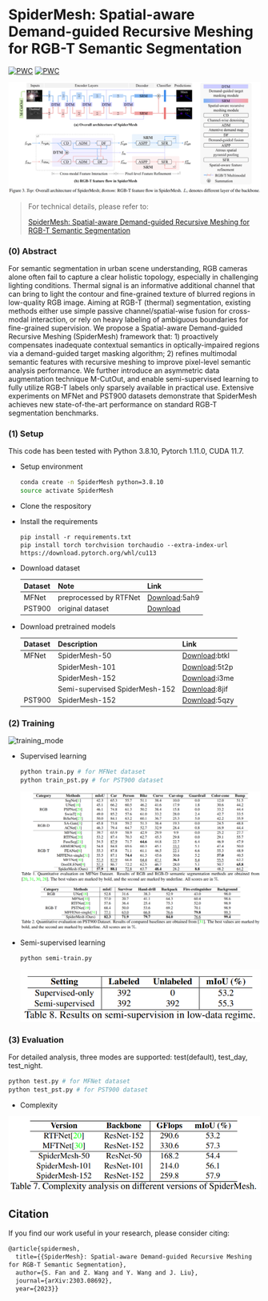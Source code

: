 # SpiderMesh: Spatial-aware Demand-guided Recursive Meshing for RGB-T Semantic Segmentation

[![PWC](https://img.shields.io/endpoint.svg?url=https://paperswithcode.com/badge/spidermesh-spatial-aware-demand-guided/thermal-image-segmentation-on-mfn-dataset)](https://paperswithcode.com/sota/thermal-image-segmentation-on-mfn-dataset?p=spidermesh-spatial-aware-demand-guided)
[![PWC](https://img.shields.io/endpoint.svg?url=https://paperswithcode.com/badge/spidermesh-spatial-aware-demand-guided/thermal-image-segmentation-on-pst900)](https://paperswithcode.com/sota/thermal-image-segmentation-on-pst900?p=spidermesh-spatial-aware-demand-guided)

![architecture](./img/SpiderMesh.png)

> For technical details, please refer to:
>
> [SpiderMesh: Spatial-aware Demand-guided Recursive Meshing for RGB-T Semantic Segmentation](https://arxiv.org/abs/2303.08692)

### (0) Abstract

For semantic segmentation in urban scene understanding, RGB cameras alone often fail to capture a clear holistic topology, especially in challenging lighting conditions. Thermal signal is an informative additional channel that can bring to light the contour and fine-grained texture of blurred regions in low-quality RGB image. Aiming at RGB-T (thermal) segmentation, existing methods either use simple passive channel/spatial-wise fusion for cross-modal interaction, or rely on heavy labeling of ambiguous boundaries for fine-grained supervision. We propose a Spatial-aware Demand-guided Recursive Meshing (SpiderMesh) framework that: 1) proactively compensates inadequate contextual semantics in optically-impaired regions via a demand-guided target masking algorithm; 2) refines multimodal semantic features with recursive meshing to improve pixel-level semantic analysis performance. We further introduce an asymmetric data augmentation technique M-CutOut, and enable semi-supervised learning to fully utilize RGB-T labels only sparsely available in practical use. Extensive experiments on MFNet and PST900 datasets demonstrate that SpiderMesh achieves new state-of-the-art performance on standard RGB-T segmentation benchmarks.

### (1) Setup

This code has been tested with Python 3.8.10, Pytorch 1.11.0, CUDA 11.7.

* Setup environment
    ```bash
    conda create -n SpiderMesh python=3.8.10
    source activate SpiderMesh
    ```

* Clone the respository

* Install the requirements
    ```
    pip install -r requirements.txt
    pip install torch torchvision torchaudio --extra-index-url https://download.pytorch.org/whl/cu113
    ```

* Download dataset

    | Dataset     | Note                                  | Link                                                            |
    |-------------|---------------------------------------|-----------------------------------------------------------------|
    | MFNet       | preprocessed by RTFNet                |[Download](https://pan.baidu.com/s/1mCIAv2qU5TwIfgDFtAR08g):5ah9 |
    | PST900      | original dataset                      |[Download](https://github.com/ShreyasSkandanS/pst900_thermal_rgb)|

* Download pretrained models

    | Dataset     | Description                           | Link                                                            |
    |-------------|---------------------------------------|-----------------------------------------------------------------|
    | MFNet       | SpiderMesh-50                               |[Download](https://pan.baidu.com/s/1aEtzRELIJoDemgGRdeD7-w):btkl |
    |             | SpiderMesh-101                              |[Download](https://pan.baidu.com/s/1SM2Y0OXsRPmhiPNDuKXQsA):5t2p |
    |             | SpiderMesh-152                              |[Download](https://pan.baidu.com/s/1jgKGOOatA4BVcOQk0bpXHg):i3me |
    |             | Semi-supervised SpiderMesh-152              |[Download](https://pan.baidu.com/s/1vnJumBsqgVLKjwKoqviMng):8jif |
    | PST900      | SpiderMesh-152                              |[Download](https://pan.baidu.com/s/1dR50K7D0WVJNqmAl8HKWWg):5qzy |


### (2) Training

![training_mode](./img/training_mode.png)

* Supervised learning
    ```bash
    python train.py # for MFNet dataset
    python train_pst.py # for PST900 dataset
    ```
    ![performance](./img/performance.png)

* Semi-supervised learning
    ```bash
    python semi-train.py
    ```
    ![ssl_performance](./img/ssl_performance.png)


### (3) Evaluation
For detailed analysis, three modes are supported: test(default), test_day, test_night.

```bash
python test.py # for MFNet dataset
python test_pst.py # for PST900 dataset
```

* Complexity

![complexity](./img/complexity.png)




## Citation

If you find our work useful in your research, please consider citing:

```
@article{spidermesh,
  title={{SpiderMesh}: Spatial-aware Demand-guided Recursive Meshing for RGB-T Semantic Segmentation},
  author={S. Fan and Z. Wang and Y. Wang and J. Liu},
  journal={arXiv:2303.08692},
  year={2023}}
```





